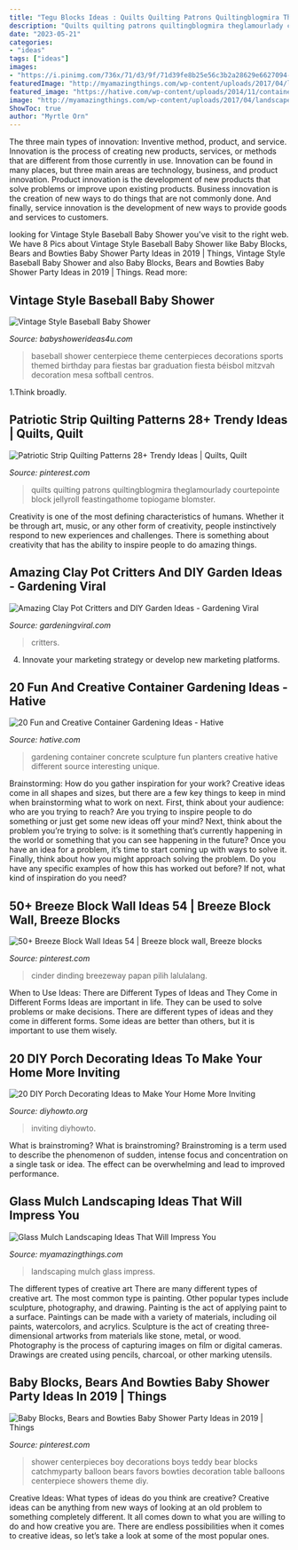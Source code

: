 ```yaml
---
title: "Tegu Blocks Ideas : Quilts Quilting Patrons Quiltingblogmira Theglamourlady Courtepointe Block Jellyroll Feastingathome Topiogame Blomster"
description: "Quilts quilting patrons quiltingblogmira theglamourlady courtepointe block jellyroll feastingathome topiogame blomster"
date: "2023-05-21"
categories:
- "ideas"
tags: ["ideas"]
images:
- "https://i.pinimg.com/736x/71/d3/9f/71d39fe8b25e56c3b2a28629e6627094--teddy-bear-theme-baby-shower-boys-baby-blue-baby-shower.jpg?b=t"
featuredImage: "http://myamazingthings.com/wp-content/uploads/2017/04/landscape6-768x1024.jpg"
featured_image: "https://hative.com/wp-content/uploads/2014/11/container-gardening-ideas/9-concrete-sculpture-gardening.jpg"
image: "http://myamazingthings.com/wp-content/uploads/2017/04/landscape6-768x1024.jpg"
ShowToc: true
author: "Myrtle Orn"
---
```



The three main types of innovation: Inventive method, product, and service.
Innovation is the process of creating new products, services, or methods that are different from those currently in use. Innovation can be found in many places, but three main areas are technology, business, and product innovation. 
Product innovation is the development of new products that solve problems or improve upon existing products. Business innovation is the creation of new ways to do things that are not commonly done. And finally, service innovation is the development of new ways to provide goods and services to customers.

	

		
looking for Vintage Style Baseball Baby Shower you've visit to the right web. We have 8 Pics about Vintage Style Baseball Baby Shower like Baby Blocks, Bears and Bowties Baby Shower Party Ideas in 2019 | Things, Vintage Style Baseball Baby Shower and also Baby Blocks, Bears and Bowties Baby Shower Party Ideas in 2019 | Things. Read more:
		
    
## Vintage Style Baseball Baby Shower

<img loading=lazy src="https://babyshowerideas4u.com/wp-content/uploads/2016/07/vintage-baseball-baby-shower-centerpiece-decoration-ideas.jpg" onerror="this.onerror=null;this.src='https://tse4.mm.bing.net/th?id=OIP.F4TO-Ldo1Dkt9I_lPKK6fgHaLJ&amp;pid=15.1';" alt="Vintage Style Baseball Baby Shower">

_Source: babyshowerideas4u.com_

>baseball shower centerpiece theme centerpieces decorations sports themed birthday para fiestas bar graduation fiesta béisbol mitzvah decoration mesa softball centros. 

	

1.Think broadly.

    
## Patriotic Strip Quilting Patterns 28+ Trendy Ideas | Quilts, Quilt

<img loading=lazy src="https://i.pinimg.com/736x/b7/42/7e/b7427e37836604bd7f05c6409c500bd9.jpg" onerror="this.onerror=null;this.src='https://tse4.mm.bing.net/th?id=OIP.J9enOt0wkd1RObDWqbBBTwAAAA&amp;pid=15.1';" alt="Patriotic Strip Quilting Patterns 28+ Trendy Ideas | Quilts, Quilt">

_Source: pinterest.com_

>quilts quilting patrons quiltingblogmira theglamourlady courtepointe block jellyroll feastingathome topiogame blomster. 

	

Creativity is one of the most defining characteristics of humans. Whether it be through art, music, or any other form of creativity, people instinctively respond to new experiences and challenges. There is something about creativity that has the ability to inspire people to do amazing things.

    
## Amazing Clay Pot Critters And DIY Garden Ideas - Gardening Viral

<img loading=lazy src="https://gardeningviral.com/wp-content/uploads/2017/01/Frog-Clay-Pot-.jpg" onerror="this.onerror=null;this.src='https://tse1.mm.bing.net/th?id=OIP.n2NhG-q_ti2E5R2od3B8mQHaJ4&amp;pid=15.1';" alt="Amazing Clay Pot Critters and DIY Garden Ideas - Gardening Viral">

_Source: gardeningviral.com_

>critters. 

	

4. Innovate your marketing strategy or develop new marketing platforms.

    
## 20 Fun And Creative Container Gardening Ideas - Hative

<img loading=lazy src="https://hative.com/wp-content/uploads/2014/11/container-gardening-ideas/9-concrete-sculpture-gardening.jpg" onerror="this.onerror=null;this.src='https://tse2.mm.bing.net/th?id=OIP.cbD5ktlbGPAkDhat5Q9BvAHaIc&amp;pid=15.1';" alt="20 Fun and Creative Container Gardening Ideas - Hative">

_Source: hative.com_

>gardening container concrete sculpture fun planters creative hative different source interesting unique. 

	

Brainstorming: How do you gather inspiration for your work?
Creative ideas come in all shapes and sizes, but there are a few key things to keep in mind when brainstorming what to work on next. First, think about your audience: who are you trying to reach? Are you trying to inspire people to do something or just get some new ideas off your mind? Next, think about the problem you’re trying to solve: is it something that’s currently happening in the world or something that you can see happening in the future? Once you have an idea for a problem, it’s time to start coming up with ways to solve it. Finally, think about how you might approach solving the problem. Do you have any specific examples of how this has worked out before? If not, what kind of inspiration do you need?

    
## 50+ Breeze Block Wall Ideas 54 | Breeze Block Wall, Breeze Blocks

<img loading=lazy src="https://i.pinimg.com/736x/70/09/8c/70098ca173780ceb6077be521d38a4b5.jpg" onerror="this.onerror=null;this.src='https://tse3.mm.bing.net/th?id=OIP.E5FSblCckPiMX7uGv2qfnQHaE7&amp;pid=15.1';" alt="50+ Breeze Block Wall Ideas 54 | Breeze block wall, Breeze blocks">

_Source: pinterest.com_

>cinder dinding breezeway papan pilih lalulalang. 

	

When to Use Ideas: There are Different Types of Ideas and They Come in Different Forms
Ideas are important in life. They can be used to solve problems or make decisions. There are different types of ideas and they come in different forms. Some ideas are better than others, but it is important to use them wisely.

    
## 20 DIY Porch Decorating Ideas To Make Your Home More Inviting

<img loading=lazy src="http://www.diyhowto.org/wp-content/uploads/Deck-Dining-Table-20-DIY-Porch-Decorating-Ideas-Projects-DIYHowto.jpg" onerror="this.onerror=null;this.src='https://tse1.mm.bing.net/th?id=OIP.q1szzX69EbQxp9lKjl9UMwHaJ8&amp;pid=15.1';" alt="20 DIY Porch Decorating Ideas to Make Your Home More Inviting">

_Source: diyhowto.org_

>inviting diyhowto. 

	

What is brainstroming?
What is brainstroming? Brainstroming is a term used to describe the phenomenon of sudden, intense focus and concentration on a single task or idea. The effect can be overwhelming and lead to improved performance.

    
## Glass Mulch Landscaping Ideas That Will Impress You

<img loading=lazy src="http://myamazingthings.com/wp-content/uploads/2017/04/landscape6-768x1024.jpg" onerror="this.onerror=null;this.src='https://tse1.mm.bing.net/th?id=OIP.MoJtwh-F3Q2AYwpwJrtyWgHaJ4&amp;pid=15.1';" alt="Glass Mulch Landscaping Ideas That Will Impress You">

_Source: myamazingthings.com_

>landscaping mulch glass impress. 

	

The different types of creative art
There are many different types of creative art. The most common type is painting. Other popular types include sculpture, photography, and drawing.
Painting is the act of applying paint to a surface. Paintings can be made with a variety of materials, including oil paints, watercolors, and acrylics. Sculpture is the act of creating three-dimensional artworks from materials like stone, metal, or wood. Photography is the process of capturing images on film or digital cameras. Drawings are created using pencils, charcoal, or other marking utensils.

    
## Baby Blocks, Bears And Bowties Baby Shower Party Ideas In 2019 | Things

<img loading=lazy src="https://i.pinimg.com/736x/71/d3/9f/71d39fe8b25e56c3b2a28629e6627094--teddy-bear-theme-baby-shower-boys-baby-blue-baby-shower.jpg?b=t" onerror="this.onerror=null;this.src='https://tse1.mm.bing.net/th?id=OIP.sh6cFyoIn1jn6rgEP4McPwHaNJ&amp;pid=15.1';" alt="Baby Blocks, Bears and Bowties Baby Shower Party Ideas in 2019 | Things">

_Source: pinterest.com_

>shower centerpieces boy decorations boys teddy bear blocks catchmyparty balloon bears favors bowties decoration table balloons centerpiece showers theme diy. 

	

Creative Ideas: What types of ideas do you think are creative?
Creative ideas can be anything from new ways of looking at an old problem to something completely different. It all comes down to what you are willing to do and how creative you are. There are endless possibilities when it comes to creative ideas, so let’s take a look at some of the most popular ones.

